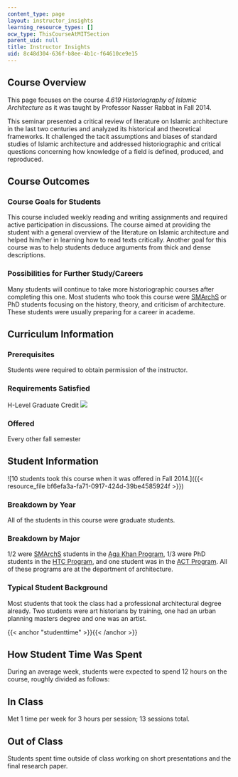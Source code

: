 ```yaml
---
content_type: page
layout: instructor_insights
learning_resource_types: []
ocw_type: ThisCourseAtMITSection
parent_uid: null
title: Instructor Insights
uid: 8c48d304-636f-b8ee-4b1c-f64610ce9e15
---
```


Course Overview
---------------

This page focuses on the course _4.619 Historiography of Islamic Architecture_ as it was taught by Professor Nasser Rabbat in Fall 2014.

This seminar presented a critical review of literature on Islamic architecture in the last two centuries and analyzed its historical and theoretical frameworks. It challenged the tacit assumptions and biases of standard studies of Islamic architecture and addressed historiographic and critical questions concerning how knowledge of a field is defined, produced, and reproduced.

Course Outcomes
---------------

### Course Goals for Students

This course included weekly reading and writing assignments and required active participation in discussions. The course aimed at providing the student with a general overview of the literature on Islamic architecture and helped him/her in learning how to read texts critically. Another goal for this course was to help students deduce arguments from thick and dense descriptions.

### Possibilities for Further Study/Careers

Many students will continue to take more historiographic courses after completing this one. Most students who took this course were [SMArchS](http://architecture.mit.edu/computation/degree/smarchs) or PhD students focusing on the history, theory, and criticism of architecture. These students were usually preparing for a career in academe.

Curriculum Information
----------------------

### Prerequisites

Students were required to obtain permission of the instructor.

### Requirements Satisfied

H-Level Graduate Credit ![](/images/educator/icon-question-hlevel.png)

### Offered

Every other fall semester

Student Information
-------------------

![10 students took this course when it was offered in Fall 2014.]({{< resource_file bf6efa3a-fa71-0917-424d-39be4585924f >}})

### Breakdown by Year

All of the students in this course were graduate students.

### Breakdown by Major

1/2 were [SMArchS](http://architecture.mit.edu/computation/degree/smarchs) students in the [Aga Khan Program](https://architecture.mit.edu/history-theory-and-criticism/program/aga-khan-program-islamic-architecture), 1/3 were PhD students in the [HTC Program](http://architecture.mit.edu/history-theory-and-criticism/program/overview), and one student was in the [ACT Program](http://act.mit.edu/). All of these programs are at the department of architecture.

### Typical Student Background

Most students that took the class had a professional architectural degree already. Two students were art historians by training, one had an urban planning masters degree and one was an artist.

{{< anchor "studenttime" >}}{{< /anchor >}}

How Student Time Was Spent
--------------------------

During an average week, students were expected to spend 12 hours on the course, roughly divided as follows:

In Class
--------

Met 1 time per week for 3 hours per session; 13 sessions total.

Out of Class
------------

Students spent time outside of class working on short presentations and the final research paper.